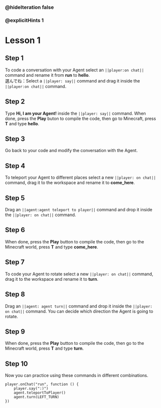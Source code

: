 ### @hideIteration false 
### @explicitHints 1


# Lesson 1

## Step 1
To code a conversation with your Agent select an ``||player:on chat||`` command and rename it from **run** to **hello**.  
選んでね：Select a ``||player: say||`` command and drag it inside the ``||player:on chat||`` command.

## Step 2
Type **Hi, I am your Agent!** inside the ``||player: say||`` command. When done, press the **Play** buton to compile the code, then go to Minecraft, press **T** and type **hello**.

## Step 3
Go back to your code and modify the conversation with the Agent. 

## Step 4
To teleport your Agent to different places select a new ``||player: on chat||`` command, drag it to the workspace and rename it to **come_here**. 

## Step 5
Drag an ``||agent:agent teleport to player||`` command and drop it inside the ``||player: on chat||`` command. 

## Step 6
When done, press the **Play** button to compile the code, then go to the Minecraft world, press **T** and type **come_here**.

## Step 7
To code your Agent to rotate select a new ``||player: on chat||`` command, drag it to the workspace and rename it to **turn**. 

## Step 8
Drag an ``||agent: agent turn||`` command and drop it inside the ``||player: on chat||`` command. You can decide which direction the Agent is going to rotate. 

## Step 9
When done, press the **Play** button to compile the code, then go to the Minecraft world, press **T** and type **turn**.

## Step 10 
Now you can practice using these commands in different combinations. 

```ghost
player.onChat("run", function () {
    player.say(":)")
    agent.teleportToPlayer()
    agent.turn(LEFT_TURN)
})
``` 